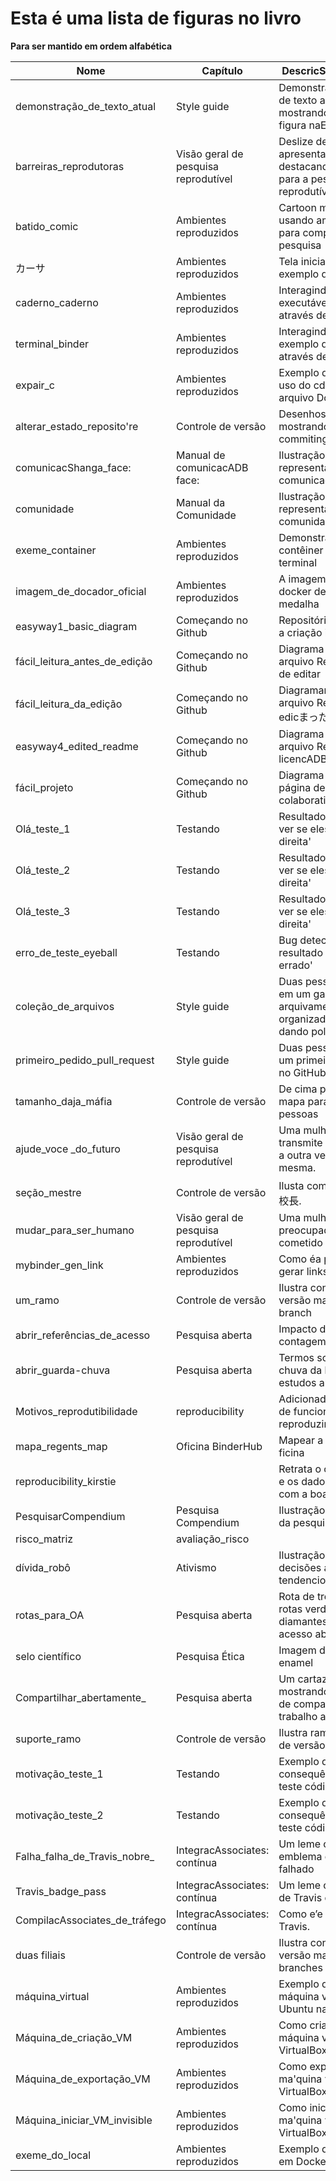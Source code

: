 # Esta é uma lista de figuras no livro

**Para ser mantido em ordem alfabética**

| Nome                                 | Capítulo                              | DescricSAML unname:                                                                       |
| ------------------------------------ | -------------------------------------- | ----------------------------------------------------------------------------------------- |
| demonstração_de_texto_atual      | Style guide                            | DemonstracAlliance.com de texto alternativo mostrando quando a figura naEunio renderiza   |
| barreiras_reprodutoras               | Visão geral de pesquisa reprodutível | Deslize de uma apresentação destacando barreiras para a pesquisa reprodutível          |
| batido_comic                         | Ambientes reproduzidos                 | Cartoon mostrando usando amarradores para compartilhar pesquisa                           |
| カーサ                                  | Ambientes reproduzidos                 | Tela inicial de um exemplo de agregador                                                   |
| caderno_caderno                      | Ambientes reproduzidos                 | Interagindo com um executável de exemplo através de um caderno                          |
| terminal_binder                      | Ambientes reproduzidos                 | Interagindo com um exemplo de binder através de um terminal                              |
| expair_c                             | Ambientes reproduzidos                 | Exemplo de resultado do uso do cd em um arquivo Dockerfile                                |
| alterar_estado_reposito're         | Controle de versão                    | Desenhos animados mostrando staging e commiting changes                                   |
| comunicacShanga_face:                | Manual de comunicacADB face:           | Ilustração representando a rede de comunicação                                        |
| comunidade                           | Manual da Comunidade                   | Ilustração representando a comunidade Turing Way                                        |
| exeme_container                      | Ambientes reproduzidos                 | Demonstração de um contêiner simples no terminal                                       |
| imagem_de_docador_oficial          | Ambientes reproduzidos                 | A imagem oficial do docker de ubuntu com medalha                                          |
| easyway1_basic_diagram             | Começando no Github                   | Repositório básico após a criação inicial                                            |
| fácil_leitura_antes_de_edição | Começando no Github                   | Diagrama anotado do arquivo Readme antes de editar                                        |
| fácil_leitura_da_edição         | Começando no Github                   | Diagramama anotado do arquivo Readme apo’s a edicまったくの機能:                                 |
| easyway4_edited_readme             | Começando no Github                   | Diagrama anotado de arquivo Readme + licencADB                                            |
| fácil_projeto                       | Começando no Github                   | Diagrama anotado da página de projeto colaborativo                                       |
| Olá_teste_1                       | Testando                               | Resultados testados por ver se eles 'olham para a direita'                                |
| Olá_teste_2                       | Testando                               | Resultados testados por ver se eles 'olham para a direita'                                |
| Olá_teste_3                       | Testando                               | Resultados testados por ver se eles 'olham para a direita'                                |
| erro_de_teste_eyeball              | Testando                               | Bug detectado pelo resultado 'parecer errado'                                             |
| coleção_de_arquivos              | Style guide                            | Duas pessoas olhando em um gabinete de arquivamento organizado sorrindo e dando polegares |
| primeiro_pedido_pull_request       | Style guide                            | Duas pessoas fazendo um primeiro pull request no GitHub                                   |
| tamanho_daja_máfia                | Controle de versão                    | De cima para baixo mapa para confundir pessoas                                            |
| ajude_voce<unk> _do_futuro         | Visão geral de pesquisa reprodutível | Uma mulher que transmite documentação a outra versão de si mesma.                      |
| seção_mestre                       | Controle de versão                    | Ilusta commites no 支部校長.                                                                  |
| mudar_para_ser_humano              | Visão geral de pesquisa reprodutível | Uma mulher parecendo preocupada por ela ter cometido um erro                              |
| mybinder_gen_link                  | Ambientes reproduzidos                 | Como éa página para gerar links binder                                                  |
| um_ramo                              | Controle de versão                    | Ilustra controle de versão master + um branch                                            |
| abrir_referências_de_acesso       | Pesquisa aberta                        | Impacto da abertura na contagem de citações                                             |
| abrir_guarda-chuva                   | Pesquisa aberta                        | Termos sob o guarda-chuva da bolsa de estudos aberta                                      |
| Motivos_reprodutibilidade            | reproducibility                        | Adicionadas vantagens de funcionar reproduzindo                                           |
| mapa_regents_map                   | Oficina BinderHub                      | Mapear a localizacADB ficina                                                              |
| reproducibility_kirstie              |                                        | Retrata o código de vaca e os dados relacionados com a boa prática                      |
| PesquisarCompendium                  | Pesquisa Compendium                    | Ilustração no compêndio da pesquisa                                                    |
| risco_matriz                         | avaliação_risco                      |                                                                                           |
| dívida_robô                        | Ativismo                               | Ilustração retratando decisões automatizadas tendenciosas                              |
| rotas_para_OA                      | Pesquisa aberta                        | Rota de trem mostrando rotas verdes, ouro e diamantes para publicar acesso aberto         |
| selo científico                     | Pesquisa Ética                        | Imagem de um emblema enamel                                                               |
| Compartilhar_abertamente_          | Pesquisa aberta                        | Um cartaz de imagem mostrando as vantagens de compartilhar seu trabalho abertamente       |
| suporte_ramo                         | Controle de versão                    | Ilustra ramo de controle de versão + sub branch                                          |
| motivação_teste_1                | Testando                               | Exemplo de consequência de não teste código                                            |
| motivação_teste_2                | Testando                               | Exemplo de consequência de não teste código                                            |
| Falha_falha_de_Travis_nobre_     | IntegracAssociates: contínua          | Um leme com um emblema de Travis falhado                                                  |
| Travis_badge_pass                  | IntegracAssociates: contínua          | Um leme com um selo de Travis que passa                                                   |
| CompilacAssociates_de_tráfego     | IntegracAssociates: contínua          | Como e’e o puel do Travis.                                                                |
| duas filiais                         | Controle de versão                    | Ilustra controle de versão master + dois branches                                        |
| máquina_virtual                     | Ambientes reproduzidos                 | Exemplo de uma máquina virtual do Ubuntu nas janelas                                     |
| Máquina_de_criação_VM           | Ambientes reproduzidos                 | Como criar uma máquina virtual no VirtualBox                                             |
| Máquina_de_exportação_VM        | Ambientes reproduzidos                 | Como exportar uma ma'quina virtual no VirtualBox                                          |
| Máquina_iniciar_VM_invisible      | Ambientes reproduzidos                 | Como iniciar uma ma'quina virtual no VirtualBox                                           |
| exeme_do_local                     | Ambientes reproduzidos                 | Exemplo de usar workdir em Dockerfiles                                                    |
